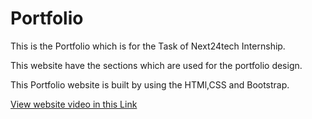 <h1>Portfolio</h1>
<p>This is the Portfolio which is for the Task of Next24tech Internship.</p>
<p>This website have the sections which are used for the portfolio design.</p>
<p>This Portfolio website is built by using the HTMl,CSS and Bootstrap.</p>
<a href="https://drive.google.com/file/d/1z7A5LU-jMDw13XdRPjQCrz3d5szz5hbF/view?usp=sharing">View website video in this Link</a>
